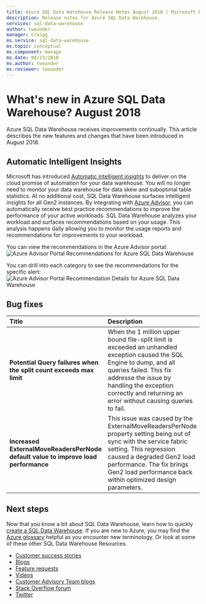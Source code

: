 ```yaml
---
title: Azure SQL Data Warehouse Release Notes August 2018 | Microsoft Docs
description: Release notes for Azure SQL Data Warehouse.
services: sql-data-warehouse
author: twounder
manager: craigg
ms.service: sql-data-warehouse
ms.topic: conceptual
ms.component: manage
ms.date: 08/13/2018
ms.author: twounder
ms.reviewer: twounder
---
```


# What's new in Azure SQL Data Warehouse? August 2018
Azure SQL Data Warehouse receives improvements continually. This article describes the new features and changes that have been introduced in August 2018.

## Automatic Intelligent Insights
Microsoft has introduced [Automatic intelligent insights](https://azure.microsoft.com/blog/automatic-intelligent-insights-to-optimize-performance-with-sql-data-warehouse/) to deliver on the cloud promise of automation for your data warehouse. You will no longer need to monitor your data warehouse for data skew and suboptimal table statistics. At no additional cost, SQL Data Warehouse surfaces intelligent insights for all Gen2 instances. By integrating with [Azure Advisor](https://docs.microsoft.com/azure/advisor/advisor-performance-recommendations), you can automatically receive best practice recommendations to improve the performance of your active workloads. SQL Data Warehouse analyzes your workload and surfaces recommendations based on your usage. This analysis happens daily allowing you to monitor the usage reports and recommendations for improvements to your workload.

You can view the recommendations in the Azure Advisor portal:
![Azure Advisor Portal Recommendations for Azure SQL Data Warehouse](https://azurecomcdn.azureedge.net/mediahandler/acomblog/media/Default/blog/4e205b6d-df04-48db-8eec-d591f2592cf4.png)

You can drill into each category to see the recommendations for the specific alert:
![Azure Advisor Portal Recommendation Details for Azure SQL Data Warehouse](https://azurecomcdn.azureedge.net/mediahandler/acomblog/media/Default/blog/3c42426e-6969-46e3-9025-c34c0755a302.png)


## Bug fixes

| Title | Description |
|:---|:---|
| **Potential Query failures when the split count exceeds max limit** |When the 1 million upper bound file-split limit is exceeded an unhandled exception caused the SQL Engine to dump, and all queries failed. This fix addresse the issue by handling the exception correctly and returning an error without causing queries to fail. |
| **Increased ExternalMoveReadersPerNode default value to improve load performance** |This issue was caused by the ExternalMoveReadersPerNode property setting being out of sync with the service fabric setting. This regression caused a degraded Gen2 load performance. The fix brings Gen2 load performance back within optimized design parameters.|


## Next steps
Now that you know a bit about SQL Data Warehouse, learn how to quickly [create a SQL Data Warehouse][create a SQL Data Warehouse]. If you are new to Azure, you may find the [Azure glossary][Azure glossary] helpful as you encounter new terminology. Or look at some of these other SQL Data Warehouse Resources.  

* [Customer success stories]
* [Blogs]
* [Feature requests]
* [Videos]
* [Customer Advisory Team blogs]
* [Stack Overflow forum]
* [Twitter]


[Blogs]: https://azure.microsoft.com/blog/tag/azure-sql-data-warehouse/
[Customer Advisory Team blogs]: https://blogs.msdn.microsoft.com/sqlcat/tag/sql-dw/
[Customer success stories]: https://azure.microsoft.com/case-studies/?service=sql-data-warehouse
[Feature requests]: https://feedback.azure.com/forums/307516-sql-data-warehouse
[Stack Overflow forum]: http://stackoverflow.com/questions/tagged/azure-sqldw
[Twitter]: https://twitter.com/hashtag/SQLDW
[Videos]: https://azure.microsoft.com/documentation/videos/index/?services=sql-data-warehouse
[create a SQL Data Warehouse]: ./create-data-warehouse-portal.md
[Azure glossary]: ../azure-glossary-cloud-terminology.md